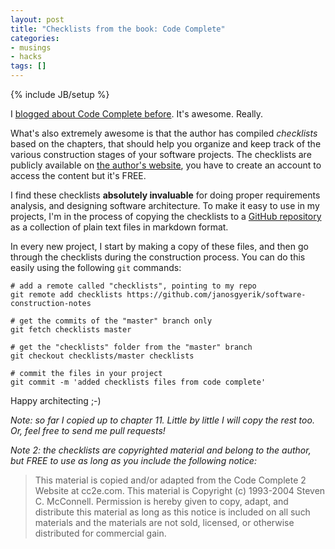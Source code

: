 ```yaml
---
layout: post
title: "Checklists from the book: Code Complete"
categories:
- musings
- hacks
tags: []
---
```

{% include JB/setup %}

I [blogged about Code Complete before][1].
It's awesome. Really.

What's also extremely awesome is that the author has compiled *checklists* based on the chapters,
that should help you organize and keep track of the various construction stages of your software projects.
The checklists are publicly available on [the author's website][2],
you have to create an account to access the content but it's FREE.

I find these checklists **absolutely invaluable** for doing proper requirements analysis,
and designing software architecture.
To make it easy to use in my projects,
I'm in the process of copying the checklists to a [GitHub repository][3]
as a collection of plain text files in markdown format.

In every new project, I start by making a copy of these files,
and then go through the checklists during the construction process.
You can do this easily using the following `git` commands:

    # add a remote called "checklists", pointing to my repo
    git remote add checklists https://github.com/janosgyerik/software-construction-notes

    # get the commits of the "master" branch only
    git fetch checklists master

    # get the "checklists" folder from the "master" branch
    git checkout checklists/master checklists

    # commit the files in your project
    git commit -m 'added checklists files from code complete'

Happy architecting ;-)

*Note: so far I copied up to chapter 11. Little by little I will copy the rest too. Or, feel free to send me pull requests!*

*Note 2: the checklists are copyrighted material and belong to the author, but FREE to use as long as you include the following notice:*

> This material is copied and/or adapted from the Code Complete 2 Website at cc2e.com. This material is Copyright (c) 1993-2004 Steven C. McConnell. Permission is hereby given to copy, adapt, and distribute this material as long as this notice is included on all such materials and the materials are not sold, licensed, or otherwise distributed for commercial gain.

[1]: http://www.janosgyerik.com/code-complete/
[2]: http://www.cc2e.com/
[3]: https://github.com/janosgyerik/software-construction-notes
